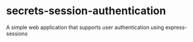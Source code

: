 # secrets-session-authentication
A simple web application that supports user authentication using express-sessions
